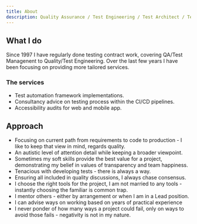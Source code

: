 ```yaml
---
title: About
description: Quality Assurance / Test Engineering / Test Architect / Test Coaching / Accessibility
---
```

## What I do

Since 1997 I have regularly done testing contract work, covering QA/Test Managenent to Quality/Test Engineering. Over the last few years I have been focusing on providing more tailored services. 

### The services

- Test automation framework implementations.
- Consultancy advice on testing process within the CI/CD pipelines.
- Accessibility audits for web and mobile app.


## Approach
- Focusing on current path from requirements to code to production - I like to keep that view in mind, regards quality.
- An autistic level of attention detail while keeping a broader viewpoint.
- Sometimes my soft skills provide the best value for a project, demonstrating my belief in values of transparency and team happiness.
- Tenacious with developing tests - there is always a way.
- Ensuring all included in quality discussions, I always chase consensus.
- I choose the right tools for the project, I am not married to any tools - instantly choosing the familiar is common trap.
- I mentor others - either by arrangement or when I am in a Lead position.
- I can advise ways on working based on years of practical experience
- I never ponder of how many ways a project could fail, only on ways to avoid those fails - negativity is not in my nature.

